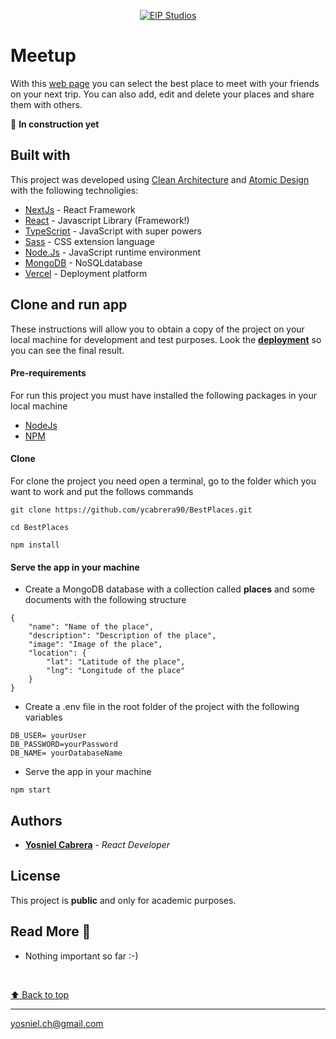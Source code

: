 <p align="center">
  <a href="https://eip-best-places.vercel.app/"
    ><img
      src="https://eip-best-places.vercel.app/project-landing-page.gif"
      alt="EIP Studios"
     />
  </a>
</p>



# Meetup
With this [web page](https://eip-best-places.vercel.app/) you can select the best place to meet with your friends on your next trip. You can also add, edit and delete your places and share them with others.

🦾 **In construction yet**

## Built with
This project was developed using [Clean Architecture](https://blog.cleancoder.com/uncle-bob/2012/08/13/the-clean-architecture.html) and [Atomic Design](https://atomicdesign.bradfrost.com/table-of-contents/) with the following technoligies:
* [NextJs](https://nextjs.org/docs/getting-started) - React Framework
* [React](https://es.reactjs.org/docs/getting-started.html) - Javascript Library (Framework!)
* [TypeScript](https://www.typescriptlang.org/docs/) - JavaScript with super powers
* [Sass](https://sass-lang.com/) - CSS extension language
* [Node.Js](https://nodejs.org/en/docs/) - JavaScript runtime environment
* [MongoDB](https://www.mongodb.com/atlas) - NoSQLdatabase
* [Vercel](https://vercel.com/solutions/nextjs) - Deployment platform
  


## Clone and run app
These instructions will allow you to obtain a copy of the project on your local machine for development and test purposes.
Look the [**deployment**](https://eip-best-places.vercel.app/) so you can see the final result.


#### Pre-requirements
For run this project you must have installed the following packages in your local machine

* [NodeJs](https://nodejs.org/en/) 
* [NPM](https://docs.npmjs.com/downloading-and-installing-node-js-and-npm)

#### Clone
For clone the project you need open a terminal, go to the folder which you want to work and put the follows commands
```
git clone https://github.com/ycabrera90/BestPlaces.git

cd BestPlaces

npm install
```

#### Serve the app in your machine
* Create a MongoDB database with a collection called **places** and some documents with the following structure
```
{
    "name": "Name of the place",
    "description": "Description of the place",
    "image": "Image of the place",
    "location": {
        "lat": "Latitude of the place",
        "lng": "Longitude of the place"
    }
}
```
* Create a .env file in the root folder of the project with the following variables
```
DB_USER= yourUser
DB_PASSWORD=yourPassword
DB_NAME= yourDatabaseName
```


 * Serve the app in your machine
  
```
npm start
```

## Authors
* [**Yosniel Cabrera**](https://www.linkedin.com/in/eip-studios/) - *React Developer* 
  
## License
This project is **public** and only for academic purposes.

## Read More 🎁
* Nothing important so far  :-)

<br>

[⬆ Back to top](#meetup)<br>
  
---
yosniel.ch@gmail.com

